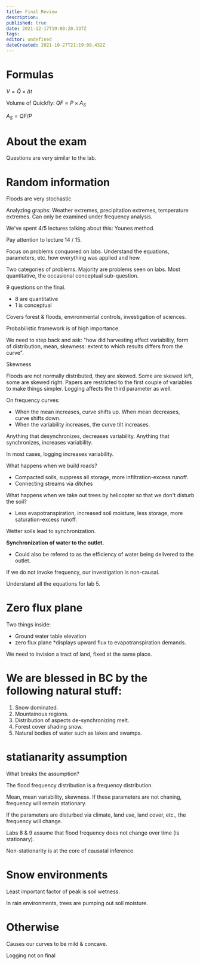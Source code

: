 ```yaml
---
title: Final Review
description: 
published: true
date: 2021-12-17T19:00:20.337Z
tags: 
editor: undefined
dateCreated: 2021-10-27T21:19:08.432Z
---
```


# Formulas

$V = \bar{Q} \times{} \Delta{}t$

Volume of Quickfly: $QF = P \times{} A_S$

$A_S = QF/P$



# About the exam
Questions are very similar to the lab. 

# Random information
Floods are very stochastic

Analyzing graphs: Weather extremes, precipitation extremes, temperature extremes. Can only be examined under frequency analysis. 

We've spent 4/5 lectures talking about this: Younes method. 

Pay attention to lecture 14 / 15.

Focus on problems conquored on labs. Understand the equations, parameters, etc. how everything was applied and how. 

Two categories of problems. Majority are problems seen on labs. Most quantitative, the occasional conceptual sub-question.

9 questions on the final.
* 8 are quantitative
* 1 is conceptual

Covers forest & floods, environmental controls, investigation of sciences.

Probabilistic framework is of high importance.

We need to step back and ask: "how did harvesting affect variability, form of distribution, mean, skewness: extent to which results differs from the curve".

Skewness

Floods are not normally distributed, they are skewed. Some are skewed left, some are skewed right. Papers are restricted to the first couple of variables to make things simpler. Logging affects the third parameter as well. 

On frequency curves:
* When the mean increases, curve shifts up. When mean decreases, curve shifts down.
* When the variability increases, the curve tilt increases.

Anything that desynchronizes, decreases variability.
Anything that synchronizes, increases variability.

In most cases, logging increases variability.

What happens when we build roads?
* Compacted soils, suppress all storage, more infiltration-excess runoff. 
* Connecting streams via ditches

What happens when we take out trees by helicopter so that we don't disturb the soil?
* Less evapotranspiration, increased soil moisture, less storage, more saturation-excess runoff. 

Wetter soils lead to synchronization.

**Synchronization of water to the outlet.**
* Could also be refered to as the efficiency of water being delivered to the outlet.


If we do not invoke frequency, our investigation is non-causal. 



Understand all the equations for lab 5.


# Zero flux plane

Two things inside:
* Ground water table elevation
* zero flux plane *displays upward flux to evapotranspiration demands.

We need to invision a tract of land, fixed at the same place. 



# We are blessed in BC by the following natural stuff:
1. Snow dominated.
2. Mountainous regions.
3. Distribution of aspects de-synchronizing melt.
4. Forest cover shading snow.
5. Natural bodies of water such as lakes and swamps.

# statianarity assumption
What breaks the assumption? 

The flood frequency distribution is a frequency distribution.

Mean, mean variability, skewness. If these parameters are not chaning, frequency will remain stationary.

If the parameters are disturbed via climate, land use, land cover, etc., the frequency will change.

Labs 8 & 9 assume that flood frequency does not change over time (is stationary). 

Non-stationarity is at the core of causatal inference.

# Snow environments
Least important factor of peak is soil wetness.

In rain environments, trees are pumping out soil moisture.

# Otherwise

Causes our curves to be mild & concave.

Logging not on final